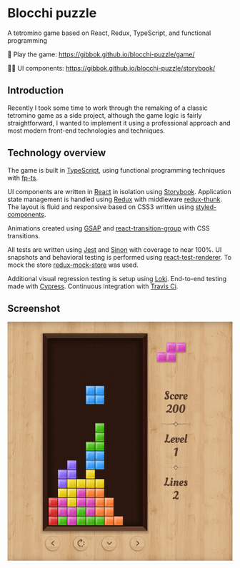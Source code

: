 # Blocchi puzzle

A tetromino game based on React, Redux, TypeScript, and functional programming

🚀 Play the game: https://gibbok.github.io/blocchi-puzzle/game/

👨‍💻 UI components: https://gibbok.github.io/blocchi-puzzle/storybook/

## Introduction

Recently I took some time to work through the remaking of a classic tetromino game as a side project, although the game logic is fairly straightforward, I wanted to implement it using a professional approach and most modern front-end technologies and techniques.

## Technology overview

The game is built in [TypeScript](https://www.typescriptlang.org/), using functional programming techniques with [fp-ts](https://github.com/gcanti/fp-ts).

UI components are written in [React](https://reactjs.org/) in isolation using [Storybook](https://storybook.js.org/).
Application state management is handled using [Redux](https://redux.js.org/) with middleware [redux-thunk](https://github.com/reduxjs/redux-thunk).
The layout is fluid and responsive based on CSS3 written using [styled-components](https://styled-components.com/).

Animations created using [GSAP](https://greensock.com/gsap/) and [react-transition-group](https://github.com/reactjs/react-transition-group) with CSS transitions.

All tests are written using [Jest](https://jestjs.io/) and [Sinon](https://sinonjs.org/) with coverage to near 100%. UI snapshots and behavioral testing is performed using [react-test-renderer](https://reactjs.org/docs/test-renderer.html). To mock the store [redux-mock-store](https://github.com/reduxjs/redux-mock-store) was used.

Additional visual regression testing is setup using [Loki](https://loki.js.org/). End-to-end testing made with [Cypress](https://www.cypress.io/). Continuous integration with [Travis Ci](https://travis-ci.com/).

## Screenshot

![Blocchi puzzle screen shot](./assets/screen-shot-blocchi-puzzle.png)
